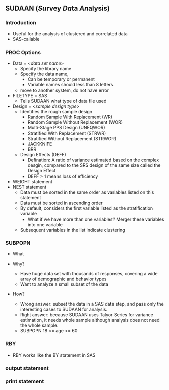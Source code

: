 
## SUDAAN (*Su*rvey *Da*ta *An*alysis)
### Introduction
- Useful for the analysis of clustered and correlated data
- SAS-callable
### PROC Options
- Data = \<*data set name*\>
  - Specify the library name
  - Specify the data name, 
    - Can be temporary or permanent
    - Variable names should less than 8 letters
  - move to another system, do not have error
- FILETYPE = SAS
  - Tells SUDAAN what type of data file used
- Design = \<*sample design type*\>
  - Identifies the rough sample design
    - Random Sample With Replacement (WR)
    - Random Sample Without Replacement (WOR)
    - Multi-Stage PPS Design (UNEQWOR)
    - Stratified With Replacement (STRWR)
    - Stratified Without Replacement (STRWOR)
    - JACKKNIFE
    - BRR
  - Design Effects (DEFF)
    - Defination: A ratio of variance estimated based on the complex desgin, compared to the SRS design of the same size called the Design Effect
    - DEFF > 1 means loss of efficiency
- WEIGHT statement
- NEST statement
  - Data must be sorted in the same order as variables listed on this statement
  - Data must be sorted in ascending order
  - By default, considers the first variable listed as the stratification variable
    - What if we have more than one variables? Merger these variables into one variable
  - Subsequent variables in the list indicate clustering
### SUBPOPN
- What

- Why?
  - Have huge data set with thousands of responses, covering a wide array of demographic and behavior types
  - Want to analyze a small subset of the data
- How?
  - Wrong answer: subset the data in a SAS data step, and pass only the interesting cases to SUDAAN for analysis.
  - Right answer: because SUDAAN uses Talyor Series for variance estimation, it needs whole sample although analysis does not need the whole sample.
  - SUBPOPN 18 <= age <= 60

### RBY
- RBY works like the BY statement in SAS

### output statement

### print statement 
